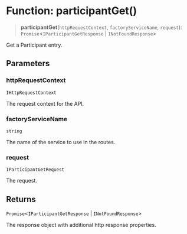 # Function: participantGet()

> **participantGet**(`httpRequestContext`, `factoryServiceName`, `request`): `Promise`\<`IParticipantGetResponse` \| `INotFoundResponse`\>

Get a Participant entry.

## Parameters

### httpRequestContext

`IHttpRequestContext`

The request context for the API.

### factoryServiceName

`string`

The name of the service to use in the routes.

### request

`IParticipantGetRequest`

The request.

## Returns

`Promise`\<`IParticipantGetResponse` \| `INotFoundResponse`\>

The response object with additional http response properties.
